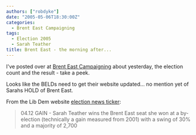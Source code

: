 ```yaml
---
authors: ["robdyke"]
date: "2005-05-06T18:30:00Z"
categories:
  - Brent East Campaigning
tags:
  - Election 2005
  - Sarah Teather
title: Brent East - the morning after...
---
```

I've posted over at [Brent East Campaigning](http://becampaign.blogspot.com/) about yesterday, the election count and the result - take a peek.

Looks like the BELDs need to get their website updated... no mention yet of Sarahs HOLD of Brent East.

From the Lib Dem website [election news ticker](http://www.libdems.org.uk/news/story.html?id=8637&#38;navPage=news.html):

> 04.12 GAIN - Sarah Teather wins the Brent East seat she won at a by-election (technically a gain measured from 2001) with a swing of 30% and a majority of 2,700
